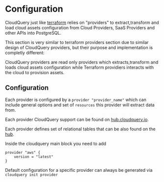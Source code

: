 # Configuration

CloudQuery just like [terraform](https://www.terraform.io/docs/language/providers/index.html) relies on "providers" to extract,transform and load cloud assets configuration from Cloud Providers, SaaS Providers and other APIs into PostgreSQL.

This section is very similar to terraform providers section due to similar design of CloudQuery providers, but their purpose and implementation is completly different:

CloudQuery providers are read only providers which extracts,transform and loads cloud assets configuration while Terraform providiers interacts with the cloud to provision assets.

## Configuration

Each provider is configured by a `provider "provider_name"` which can include general options and set of `resources` this provider will extract data from.

Each provider CloudQuery support can be found on [hub.cloudquery.io](https://hub.cloudquery.io).

Each provider defines set of relational tables that can be also found on the [hub](https://hub.cloudquery.io/providers/cloudquery/aws/latest).

Inside the cloudquery main block you need to add

```hcl
provider "aws" {
    version = "latest"
}
```

Default configuration for a specific provider can always be generated via `cloudquery init provider`